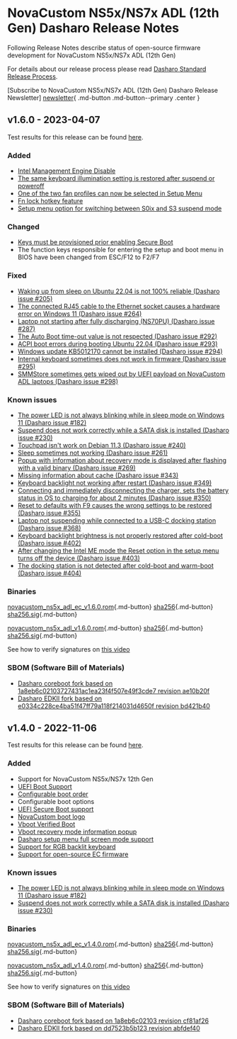 # NovaCustom NS5x/NS7x ADL (12th Gen) Dasharo Release Notes

Following Release Notes describe status of open-source firmware development for
NovaCustom NS5x/NS7x ADL (12th Gen)

For details about our release process please read
[Dasharo Standard Release Process](../../dev-proc/standard-release-process.md).

[Subscribe to NovaCustom NS5x/NS7x ADL (12th Gen) Dasharo Release Newsletter]
[newsletter]{ .md-button .md-button--primary .center }

## v1.6.0 - 2023-04-07

Test results for this release can be found
[here](https://docs.google.com/spreadsheets/d/1LOXY9HCu-fMitkYwX08iLsQdSNenzyU0LnMdVbZB5Do/edit#gid=1695997523).

### Added

- [Intel Management Engine Disable](https://github.com/Dasharo/dasharo-issues/issues/111)
- [The same keyboard illumination setting is restored after suspend or poweroff](https://github.com/Dasharo/dasharo-issues/issues/339)
- [One of the two fan profiles can now be selected in Setup Menu](https://docs.dasharo.com/unified/novacustom/fan-profiles/)
- [Fn lock hotkey feature](https://docs.dasharo.com/unified/novacustom/fn-lock-hotkey/)
- [Setup menu option for switching between S0ix and S3 suspend mode](https://github.com/Dasharo/dasharo-issues/issues/300)

### Changed

- [Keys must be provisioned prior enabling Secure Boot](https://docs.dasharo.com/dasharo-menu-docs/device-manager/#secure-boot-configuration)
- The function keys responsible for entering the setup and boot menu in BIOS
  have been changed from ESC/F12 to F2/F7

### Fixed

- [Waking up from sleep on Ubuntu 22.04 is not 100% reliable (Dasharo issue #205)](https://github.com/Dasharo/dasharo-issues/issues/205)
- [The connected RJ45 cable to the Ethernet socket causes a hardware error on Windows 11 (Dasharo issue #264)](https://github.com/Dasharo/dasharo-issues/issues/264)
- [Laptop not starting after fully discharging (NS70PU) (Dasharo issue #287)](https://github.com/Dasharo/dasharo-issues/issues/287)
- [The Auto Boot time-out value is not respected (Dasharo issue #292)](https://github.com/Dasharo/dasharo-issues/issues/292)
- [ACPI boot errors during booting Ubuntu 22.04 (Dasharo issue #293)](https://github.com/Dasharo/dasharo-issues/issues/293)
- [Windows update KB5012170 cannot be installed (Dasharo issue #294)](https://github.com/Dasharo/dasharo-issues/issues/294)
- [Internal keyboard sometimes does not work in firmware (Dasharo issue #295)](https://github.com/Dasharo/dasharo-issues/issues/295)
- [SMMStore sometimes gets wiped out by UEFI payload on NovaCustom ADL laptops (Dasharo issue #298)](https://github.com/Dasharo/dasharo-issues/issues/298)

### Known issues

- [The power LED is not always blinking while in sleep mode on Windows 11 (Dasharo issue #182)](https://github.com/Dasharo/dasharo-issues/issues/182)
- [Suspend does not work correctly while a SATA disk is installed (Dasharo issue #230)](https://github.com/Dasharo/dasharo-issues/issues/230)
- [Touchpad isn't work on Debian 11.3 (Dasharo issue #240)](https://github.com/Dasharo/dasharo-issues/issues/240)
- [Sleep sometimes not working (Dasharo issue #261)](https://github.com/Dasharo/dasharo-issues/issues/261)
- [Popup with information about recovery mode is displayed after flashing with a valid binary (Dasharo issue #269)](https://github.com/Dasharo/dasharo-issues/issues/269)
- [Missing information about cache  (Dasharo issue #343)](https://github.com/Dasharo/dasharo-issues/issues/343)
- [Keyboard backlight not working after restart (Dasharo issue #349)](https://github.com/Dasharo/dasharo-issues/issues/349)
- [Connecting and immediately disconnecting the charger, sets the battery status in OS to charging for about 2 minutes  (Dasharo issue #350)](https://github.com/Dasharo/dasharo-issues/issues/350)
- [Reset to defaults with F9 causes the wrong settings to be restored (Dasharo issue #355)](https://github.com/Dasharo/dasharo-issues/issues/355)
- [Laptop not suspending while connected to a USB-C docking station (Dasharo issue #368)](https://github.com/Dasharo/dasharo-issues/issues/368)
- [Keyboard backlight brightness is not properly restored after cold-boot (Dasharo issue #402)](https://github.com/Dasharo/dasharo-issues/issues/402)
- [After changing the Intel ME mode the Reset option in the setup menu turns off the device (Dasharo issue #403)](https://github.com/Dasharo/dasharo-issues/issues/403)
- [The docking station is not detected after cold-boot and warm-boot (Dasharo issue #404)](https://github.com/Dasharo/dasharo-issues/issues/404)

### Binaries

[novacustom_ns5x_adl_ec_v1.6.0.rom][novacustom_ns5x_adl_ec_v1.6.0.rom_file]{.md-button}
[sha256][novacustom_ns5x_adl_ec_v1.6.0.rom_hash]{.md-button}
[sha256.sig][novacustom_ns5x_adl_ec_v1.6.0.rom_sig]{.md-button}

[novacustom_ns5x_adl_v1.6.0.rom][novacustom_ns5x_adl_v1.6.0.rom_file]{.md-button}
[sha256][novacustom_ns5x_adl_v1.6.0.rom_hash]{.md-button}
[sha256.sig][novacustom_ns5x_adl_v1.6.0.rom_sig]{.md-button}

See how to verify signatures on [this video](https://asciinema.org/a/518379)

### SBOM (Software Bill of Materials)

- [Dasharo coreboot fork based on 1a8eb6c02103727431ac1ea23f4f507e49f3cde7 revision ae10b20f](https://github.com/Dasharo/coreboot/tree/ae10b20f)
- [Dasharo EDKII fork based on e0334c228ce4ba51f47ff79a118f214031d4650f revision bd421b40](https://github.com/Dasharo/edk2/tree/bd421b40)

[newsletter]: https://newsletter.3mdeb.com/subscription/RJrTXDhWR
[novacustom_ns5x_adl_ec_v1.6.0.rom_file]: https://3mdeb.com/open-source-firmware/Dasharo/novacustom_ns5x_adl/v1.6.0/novacustom_ns5x_adl_ec_v1.6.0.rom
[novacustom_ns5x_adl_ec_v1.6.0.rom_hash]: https://3mdeb.com/open-source-firmware/Dasharo/novacustom_ns5x_adl/v1.6.0/novacustom_ns5x_adl_ec_v1.6.0.rom.sha256
[novacustom_ns5x_adl_ec_v1.6.0.rom_sig]: https://3mdeb.com/open-source-firmware/Dasharo/novacustom_ns5x_adl/v1.6.0/novacustom_ns5x_adl_ec_v1.6.0.rom.sha256.sig
[novacustom_ns5x_adl_v1.6.0.rom_file]: https://3mdeb.com/open-source-firmware/Dasharo/novacustom_ns5x_adl/v1.6.0/novacustom_ns5x_adl_v1.6.0.rom
[novacustom_ns5x_adl_v1.6.0.rom_hash]: https://3mdeb.com/open-source-firmware/Dasharo/novacustom_ns5x_adl/v1.6.0/novacustom_ns5x_adl_v1.6.0.rom.sha256
[novacustom_ns5x_adl_v1.6.0.rom_sig]: https://3mdeb.com/open-source-firmware/Dasharo/novacustom_ns5x_adl/v1.6.0/novacustom_ns5x_adl_v1.6.0.rom.sha256.sig

## v1.4.0 - 2022-11-06

Test results for this release can be found
[here](https://docs.google.com/spreadsheets/d/1LOXY9HCu-fMitkYwX08iLsQdSNenzyU0LnMdVbZB5Do/edit#gid=1695997523).

### Added

- Support for NovaCustom NS5x/NS7x 12th Gen
- [UEFI Boot Support](https://docs.dasharo.com/unified-test-documentation/dasharo-compatibility/30M-uefi-compatible-interface/)
- [Configurable boot order](https://docs.dasharo.com/unified-test-documentation/dasharo-compatibility/325-custom-boot-order/)
- Configurable boot options
- [UEFI Secure Boot support](https://docs.dasharo.com/unified-test-documentation/dasharo-security/206-secure-boot/)
- [NovaCustom boot logo](https://docs.dasharo.com/unified-test-documentation/dasharo-compatibility/304-custom-logo/)
- [Vboot Verified Boot](https://docs.dasharo.com/unified-test-documentation/dasharo-security/201-verified-boot/)
- [Vboot recovery mode information popup](https://docs.dasharo.com/unified-test-documentation/dasharo-security/201-verified-boot/#vbo009001-recovery-boot-popup-firmware)
- [Dasharo setup menu full screen mode support](https://github.com/Dasharo/dasharo-issues/issues/118)
- [Support for RGB backlit keyboard](../../../unified/novacustom/rgb-keyboard/)
- [Support for open-source EC firmware](../../../dasharo-tools-suite/documentation#ec-transition)

### Known issues

- [The power LED is not always blinking while in sleep mode on Windows 11 (Dasharo issue #182)](https://github.com/Dasharo/dasharo-issues/issues/182)
- [Suspend does not work correctly while a SATA disk is installed (Dasharo issue #230)](https://github.com/Dasharo/dasharo-issues/issues/230)

### Binaries

[novacustom_ns5x_adl_ec_v1.4.0.rom][novacustom_ns5x_adl_ec_v1.4.0.rom_file]{.md-button}
[sha256][novacustom_ns5x_adl_ec_v1.4.0.rom_hash]{.md-button}
[sha256.sig][novacustom_ns5x_adl_ec_v1.4.0.rom_sig]{.md-button}

[novacustom_ns5x_adl_v1.4.0.rom][novacustom_ns5x_adl_v1.4.0.rom_file]{.md-button}
[sha256][novacustom_ns5x_adl_v1.4.0.rom_hash]{.md-button}
[sha256.sig][novacustom_ns5x_adl_v1.4.0.rom_sig]{.md-button}

See how to verify signatures on [this video](https://asciinema.org/a/433461)

### SBOM (Software Bill of Materials)

- [Dasharo coreboot fork based on 1a8eb6c02103 revision cf81af26](https://github.com/Dasharo/coreboot/tree/cf81af26)
- [Dasharo EDKII fork based on dd7523b5b123 revision abfdef40](https://github.com/Dasharo/edk2/tree/abfdef40)

[newsletter]: https://newsletter.3mdeb.com/subscription/RJrTXDhWR
[novacustom_ns5x_adl_ec_v1.4.0.rom_file]: https://3mdeb.com/open-source-firmware/Dasharo/novacustom_ns5x_adl/v1.4.0/novacustom_ns5x_adl_ec_v1.4.0.rom
[novacustom_ns5x_adl_ec_v1.4.0.rom_hash]: https://3mdeb.com/open-source-firmware/Dasharo/novacustom_ns5x_adl/v1.4.0/novacustom_ns5x_adl_ec_v1.4.0.rom.sha256
[novacustom_ns5x_adl_ec_v1.4.0.rom_sig]: https://3mdeb.com/open-source-firmware/Dasharo/novacustom_ns5x_adl/v1.4.0/novacustom_ns5x_adl_ec_v1.4.0.rom.sha256.sig
[novacustom_ns5x_adl_v1.4.0.rom_file]: https://3mdeb.com/open-source-firmware/Dasharo/novacustom_ns5x_adl/v1.4.0/novacustom_ns5x_adl_v1.4.0.rom
[novacustom_ns5x_adl_v1.4.0.rom_hash]: https://3mdeb.com/open-source-firmware/Dasharo/novacustom_ns5x_adl/v1.4.0/novacustom_ns5x_adl_v1.4.0.rom.sha256
[novacustom_ns5x_adl_v1.4.0.rom_sig]: https://3mdeb.com/open-source-firmware/Dasharo/novacustom_ns5x_adl/v1.4.0/novacustom_ns5x_adl_v1.4.0.rom.sha256.sig
